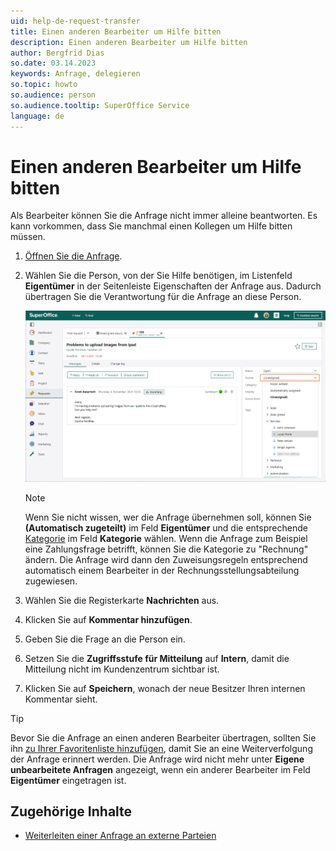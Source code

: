 ```yaml
---
uid: help-de-request-transfer
title: Einen anderen Bearbeiter um Hilfe bitten
description: Einen anderen Bearbeiter um Hilfe bitten
author: Bergfrid Dias
so.date: 03.14.2023
keywords: Anfrage, delegieren
so.topic: howto
so.audience: person
so.audience.tooltip: SuperOffice Service
language: de
---
```


# Einen anderen Bearbeiter um Hilfe bitten

Als Bearbeiter können Sie die Anfrage nicht immer alleine beantworten. Es kann vorkommen, dass Sie manchmal einen Kollegen um Hilfe bitten müssen.

1. [Öffnen Sie die Anfrage][1].

1. Wählen Sie die Person, von der Sie Hilfe benötigen, im Listenfeld **Eigentümer** in der Seitenleiste Eigenschaften der Anfrage aus. Dadurch übertragen Sie die Verantwortung für die Anfrage an diese Person.

    ![Einem anderen Service-Benutzer eine Anfrage zuordnen -screenshot][img1]

    > [!NOTE]
    > Wenn Sie nicht wissen, wer die Anfrage übernehmen soll, können Sie **(Automatisch zugeteilt)** im Feld **Eigentümer** und die entsprechende [Kategorie][3] im Feld **Kategorie** wählen. Wenn die Anfrage zum Beispiel eine Zahlungsfrage betrifft, können Sie die Kategorie zu "Rechnung" ändern. Die Anfrage wird dann den Zuweisungsregeln entsprechend automatisch einem Bearbeiter in der Rechnungsstellungsabteilung zugewiesen.

1. Wählen Sie die Registerkarte **Nachrichten** aus.

1. Klicken Sie auf **Kommentar hinzufügen**.

1. Geben Sie die Frage an die Person ein.

1. Setzen Sie die **Zugriffsstufe für Mitteilung** auf **Intern**, damit die Mitteilung nicht im Kundenzentrum sichtbar ist.

1. Klicken Sie auf **Speichern**, wonach der neue Besitzer Ihren internen Kommentar sieht.

> [!TIP]
> Bevor Sie die Anfrage an einen anderen Bearbeiter übertragen, sollten Sie ihn [zu Ihrer Favoritenliste hinzufügen][2], damit Sie an eine Weiterverfolgung der Anfrage erinnert werden. Die Anfrage wird nicht mehr unter **Eigene unbearbeitete Anfragen** angezeigt, wenn ein anderer Bearbeiter im Feld **Eigentümer** eingetragen ist.

## Zugehörige Inhalte

* [Weiterleiten einer Anfrage an externe Parteien][4]

<!-- Referenced links -->
[1]: ../index.md#open
[2]: fav.md
[3]: ../category/index.md
[4]: forward.md

<!-- Referenced images -->
[img1]: ../../../../media/loc/en/request/reassing-a-request.png
